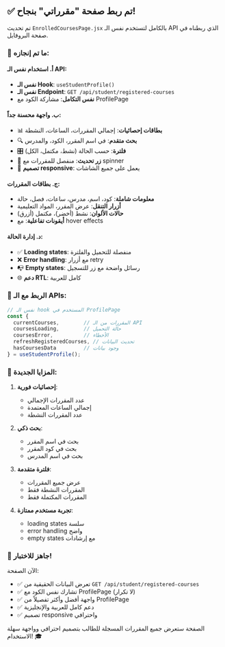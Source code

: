 ## ✅ تم ربط صفحة "مقرراتي" بنجاح!

تم تحديث `EnrolledCoursesPage.jsx` بالكامل لتستخدم نفس الـ API الذي ربطناه في صفحة البروفايل.

### 🎯 ما تم إنجازه:

#### أ. استخدام نفس الـ API:
- **نفس الـ Hook**: `useStudentProfile()` 
- **نفس الـ Endpoint**: `GET /api/student/registered-courses`
- **نفس التكامل**: مشاركة الكود مع ProfilePage

#### ب. واجهة محسنة جداً:
- 📊 **بطاقات إحصائيات**: إجمالي المقررات، الساعات، النشطة
- 🔍 **بحث متقدم**: في اسم المقرر، الكود، والمدرس
- 🎛️ **فلترة**: حسب الحالة (نشط، مكتمل، الكل)
- 🔄 **زر تحديث**: منفصل للمقررات مع spinner
- 📱 **تصميم responsive**: يعمل على جميع الشاشات

#### ج. بطاقات المقررات:
- **معلومات شاملة**: كود، اسم، مدرس، ساعات، فصل، حالة
- **أزرار التنقل**: عرض المقرر، المواد التعليمية
- **حالات الألوان**: نشط (أخضر)، مكتمل (أزرق)
- **أيقونات تفاعلية**: مع hover effects

#### د. إدارة الحالة:
- ✅ **Loading states**: منفصلة للتحميل والفلترة
- ❌ **Error handling**: مع أزرار retry
- 📭 **Empty states**: رسائل واضحة مع زر للتسجيل
- 🌐 **دعم RTL**: كامل للعربية

### 🔗 الربط مع الـ APIs:

```javascript
// نفس الـ hook المستخدم في ProfilePage
const {
  currentCourses,        // المقررات من الـ API
  coursesLoading,        // حالة التحميل
  coursesError,          // الأخطاء
  refreshRegisteredCourses, // تحديث البيانات
  hasCoursesData         // وجود بيانات
} = useStudentProfile();
```

### 🎨 المزايا الجديدة:

1. **إحصائيات فورية**:
   - عدد المقررات الإجمالي
   - إجمالي الساعات المعتمدة
   - عدد المقررات النشطة

2. **بحث ذكي**:
   - بحث في اسم المقرر
   - بحث في كود المقرر
   - بحث في اسم المدرس

3. **فلترة متقدمة**:
   - عرض جميع المقررات
   - المقررات النشطة فقط
   - المقررات المكتملة فقط

4. **تجربة مستخدم ممتازة**:
   - loading states سلسة
   - error handling واضح
   - empty states مع إرشادات

### 🚀 جاهز للاختبار!

الآن الصفحة:
- ✅ تعرض البيانات الحقيقية من `GET /api/student/registered-courses`
- ✅ تشارك نفس الكود مع ProfilePage (لا تكرار)
- ✅ واجهة أفضل وأكثر تفصيلاً من ProfilePage
- ✅ دعم كامل للعربية والإنجليزية
- ✅ تصميم responsive واحترافي

الصفحة ستعرض جميع المقررات المسجلة للطالب بتصميم احترافي وواجهة سهلة الاستخدام! 🎓